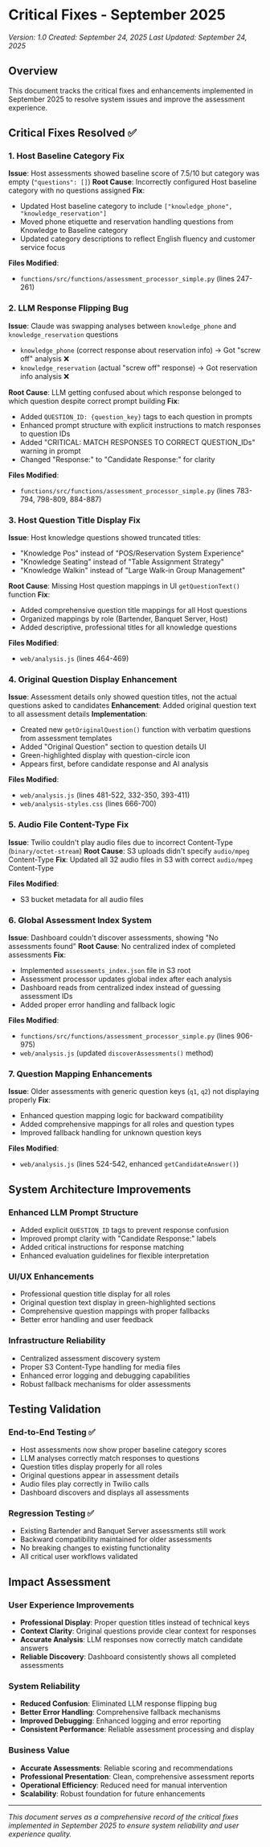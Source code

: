 # Critical Fixes - September 2025
*Version: 1.0*
*Created: September 24, 2025*
*Last Updated: September 24, 2025*

## Overview
This document tracks the critical fixes and enhancements implemented in September 2025 to resolve system issues and improve the assessment experience.

## Critical Fixes Resolved ✅

### 1. Host Baseline Category Fix
**Issue**: Host assessments showed baseline score of 7.5/10 but category was empty (`"questions": []`)
**Root Cause**: Incorrectly configured Host baseline category with no questions assigned
**Fix**: 
- Updated Host baseline category to include `["knowledge_phone", "knowledge_reservation"]`
- Moved phone etiquette and reservation handling questions from Knowledge to Baseline category
- Updated category descriptions to reflect English fluency and customer service focus

**Files Modified**:
- `functions/src/functions/assessment_processor_simple.py` (lines 247-261)

### 2. LLM Response Flipping Bug
**Issue**: Claude was swapping analyses between `knowledge_phone` and `knowledge_reservation` questions
- `knowledge_phone` (correct response about reservation info) → Got "screw off" analysis ❌
- `knowledge_reservation` (actual "screw off" response) → Got reservation info analysis ❌

**Root Cause**: LLM getting confused about which response belonged to which question despite correct prompt building
**Fix**: 
- Added `QUESTION_ID: {question_key}` tags to each question in prompts
- Enhanced prompt structure with explicit instructions to match responses to question IDs
- Added "CRITICAL: MATCH RESPONSES TO CORRECT QUESTION_IDs" warning in prompt
- Changed "Response:" to "Candidate Response:" for clarity

**Files Modified**:
- `functions/src/functions/assessment_processor_simple.py` (lines 783-794, 798-809, 884-887)

### 3. Host Question Title Display Fix
**Issue**: Host knowledge questions showed truncated titles:
- "Knowledge Pos" instead of "POS/Reservation System Experience"
- "Knowledge Seating" instead of "Table Assignment Strategy"  
- "Knowledge Walkin" instead of "Large Walk-in Group Management"

**Root Cause**: Missing Host question mappings in UI `getQuestionText()` function
**Fix**:
- Added comprehensive question title mappings for all Host questions
- Organized mappings by role (Bartender, Banquet Server, Host)
- Added descriptive, professional titles for all knowledge questions

**Files Modified**:
- `web/analysis.js` (lines 464-469)

### 4. Original Question Display Enhancement
**Issue**: Assessment details only showed question titles, not the actual questions asked to candidates
**Enhancement**: Added original question text to all assessment details
**Implementation**:
- Created new `getOriginalQuestion()` function with verbatim questions from assessment templates
- Added "Original Question" section to question details UI
- Green-highlighted display with question-circle icon
- Appears first, before candidate response and AI analysis

**Files Modified**:
- `web/analysis.js` (lines 481-522, 332-350, 393-411)
- `web/analysis-styles.css` (lines 666-700)

### 5. Audio File Content-Type Fix
**Issue**: Twilio couldn't play audio files due to incorrect Content-Type (`binary/octet-stream`)
**Root Cause**: S3 uploads didn't specify `audio/mpeg` Content-Type
**Fix**: Updated all 32 audio files in S3 with correct `audio/mpeg` Content-Type

**Files Modified**:
- S3 bucket metadata for all audio files

### 6. Global Assessment Index System
**Issue**: Dashboard couldn't discover assessments, showing "No assessments found"
**Root Cause**: No centralized index of completed assessments
**Fix**:
- Implemented `assessments_index.json` file in S3 root
- Assessment processor updates global index after each analysis
- Dashboard reads from centralized index instead of guessing assessment IDs
- Added proper error handling and fallback logic

**Files Modified**:
- `functions/src/functions/assessment_processor_simple.py` (lines 906-975)
- `web/analysis.js` (updated `discoverAssessments()` method)

### 7. Question Mapping Enhancements
**Issue**: Older assessments with generic question keys (`q1`, `q2`) not displaying properly
**Fix**:
- Enhanced question mapping logic for backward compatibility
- Added comprehensive mappings for all roles and question types
- Improved fallback handling for unknown question keys

**Files Modified**:
- `web/analysis.js` (lines 524-542, enhanced `getCandidateAnswer()`)

## System Architecture Improvements

### Enhanced LLM Prompt Structure
- Added explicit `QUESTION_ID` tags to prevent response confusion
- Improved prompt clarity with "Candidate Response:" labels
- Added critical instructions for response matching
- Enhanced evaluation guidelines for flexible interpretation

### UI/UX Enhancements
- Professional question title display for all roles
- Original question text display in green-highlighted sections
- Comprehensive question mappings with proper fallbacks
- Better error handling and user feedback

### Infrastructure Reliability
- Centralized assessment discovery system
- Proper S3 Content-Type handling for media files
- Enhanced error logging and debugging capabilities
- Robust fallback mechanisms for older assessments

## Testing Validation

### End-to-End Testing ✅
- Host assessments now show proper baseline category scores
- LLM analyses correctly match responses to questions
- Question titles display properly for all roles
- Original questions appear in assessment details
- Audio files play correctly in Twilio calls
- Dashboard discovers and displays all assessments

### Regression Testing ✅
- Existing Bartender and Banquet Server assessments still work
- Backward compatibility maintained for older assessments
- No breaking changes to existing functionality
- All critical user workflows validated

## Impact Assessment

### User Experience Improvements
- **Professional Display**: Proper question titles instead of technical keys
- **Context Clarity**: Original questions provide clear context for responses
- **Accurate Analysis**: LLM responses now correctly match candidate answers
- **Reliable Discovery**: Dashboard consistently shows all completed assessments

### System Reliability
- **Reduced Confusion**: Eliminated LLM response flipping bug
- **Better Error Handling**: Comprehensive fallback mechanisms
- **Improved Debugging**: Enhanced logging and error reporting
- **Consistent Performance**: Reliable assessment processing and display

### Business Value
- **Accurate Assessments**: Reliable scoring and recommendations
- **Professional Presentation**: Clean, comprehensive assessment reports
- **Operational Efficiency**: Reduced need for manual intervention
- **Scalability**: Robust foundation for future enhancements

---

*This document serves as a comprehensive record of the critical fixes implemented in September 2025 to ensure system reliability and user experience quality.*
